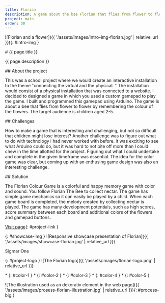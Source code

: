 ```yaml
---
title: Florian
description: A game about the bee Florian that flies from flower to flower togather nectar.
project: main
order: 30
---
```


![Florian and a flower]({{ '/assets/images/intro-img-florian.jpg' | relative_url }}){: #intro-img }

<div id="intro">
<div id="intro-container" markdown="1">
# {{ page.title }}

{{ page.description }}
</div>
</div>

<div id="info-container" markdown="1">
<article markdown="1">
## About the project

This was a school project where we would create an interactive installation to
the theme "connecting the virtual and the physical. " The installation would
consist of a physical installation that was connected to a website. I decided to
designed a game in which you used a custom gamepad to play the game. I built and
programmed this gamepad using Arduino. The game is about a bee that flies from
flower to flower by remembering the colour of the flowers. The target audience
is children aged 2-5.
</article>

<article markdown="1">
## Challenges

How to make a game that is interesting and challenging, but not so difficult
that children might lose interest? Another challenge was to figure out what to
do with technology I had never worked with before. It was exciting to see what
Arduino could do, but it was hard to not bite off more than I could chew in the
time allotted for the project. Figuring out what I could undertake and complete
in the given timeframe was essential. The idea for the color game was clear, but
coming up with an enthusing game design was also an interesting challenge.
</article>

<article markdown="1">
## Solution

The Florian Colour Game is a colorful and happy memory game with color and
sound. You follow Florian The Bee to collect nectar. The game has simple game
mechanics so it can easily be played by a child. When each game board is
completed, the melody created by collecting nectar is played. The game has many
development potentials, such as high scores, score summary between each board
and additional colors of the flowers and gamepad buttons.
</article>

[Visit page](/demos/florian/){: #project-link }
</div>

{: #showcase-img }
![Responsive showcase presentation of Florian]({{ '/assets/images/showcase-florian.jpg' | relative_url }})

<div id="project-profile" markdown="1">
<div id="project-font">
    <p>Sigmar One</p>
</div>

{: #project-logo }
![The Florian logo]({{ '/assets/images/florian-logo.png' | relative_url }})

<div id="color-profile" markdown="1">
* {: #color-1 }
* {: #color-2 }
* {: #color-3 }
* {: #color-4 }
* {: #color-5 }
</div>
</div>

![The illustration used as an dekorativ element in the web page]({{ '/assets/images/prosess-florian-illustration.jpg' | relative_url }}){: #process-big }

